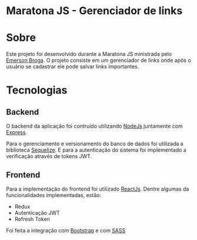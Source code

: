 # Maratona JS - Gerenciador de links

# Sobre

Este projeto foi desenvolvido durante a Maratona JS ministrada pelo [Emerson Broga](https://emersonbroga.com/e/sobre/). O projeto consiste em um gerenciador de links onde após o usuário se cadastrar ele pode salvar links importantes.

# Tecnologias

## Backend

O backend da aplicação foi contruído utilizando [NodeJs](https://nodejs.org/en/) juntamente com [Express](https://expressjs.com/pt-br/).

Para o gerenciamento e versionamento do banco de dados foi utilizada a biblioteca [Sequelize](https://sequelize.org/). E para a autenticação do sistema foi implementado a verificação através de tokens JWT.

## Frontend

Para a implementação do frontend foi utilizado [ReactJs](https://pt-br.reactjs.org/). Dentre algumas da funcionalidades implementadas, estão:

- Redux
- Autenticação JWT
- Refresh Token

Foi feita a integração com [Bootstrap](https://getbootstrap.com/) e com [SASS](https://sass-lang.com/)
